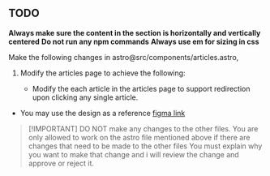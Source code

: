 ## TODO

**Always make sure the content in the section is horizontally and vertically centered**
**Do not run any npm commands**
**Always use em for sizing in css**

Make the following changes in astro@src/components/articles.astro,

1. Modify the articles page to achieve the following:

   - Modify the each article in the articles page to support redirection upon clicking any single article.

- You may use the design as a reference [figma link](https://www.figma.com/design/mcLX2ylBzW6lsGKEeWKQQW/Benson-Sam-Advocates-Website-Design?node-id=45-25&t=U79YdQlz0usakcze-0)

> [!IMPORTANT] DO NOT make any changes to the other files. You are only allowed to work on the astro file mentioned above
> if there are changes that need to be made to the other files You must explain why you want to make that change and i will
> review the change and approve or reject it.
